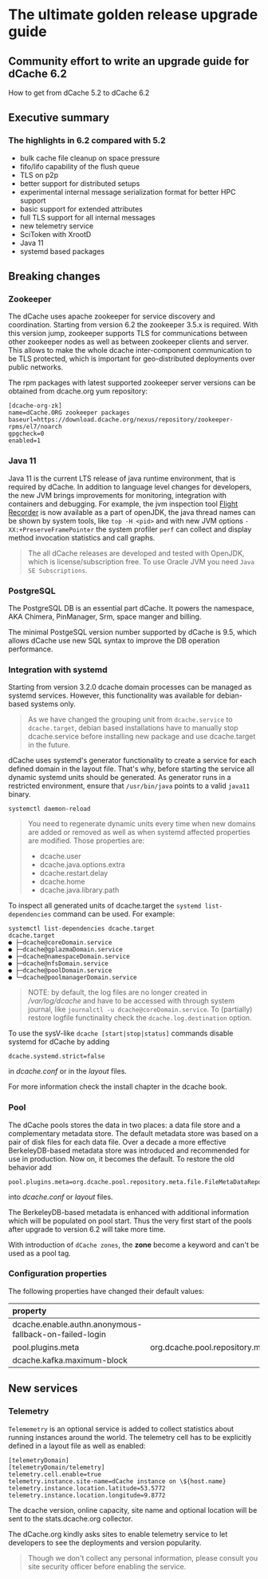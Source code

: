 # The ultimate golden release upgrade guide

## Community effort to write an upgrade guide for dCache 6.2

How to get from dCache 5.2 to dCache 6.2

## Executive summary

### The highlights in 6.2 compared with 5.2

- bulk cache file cleanup on space pressure
- fifo/lifo capability of the flush queue
- TLS on p2p
- better support for distributed setups
- experimental internal message serialization format for better HPC support
- basic support for extended attributes
- full TLS support for all internal messages
- new telemetry service
- SciToken with XrootD
- Java 11
- systemd based packages

## Breaking changes

### Zookeeper

The dCache uses apache zookeeper for service discovery and coordination. Starting from version 6.2 the zookeeper 3.5.x is required. With this version jump, zookeeper supports TLS for communications between other zookeeper nodes as well as between zookeeper clients and server. This allows to make the whole dcache inter-component communication to be TLS protected, which is important for geo-distributed deployments over public networks.

The rpm packages with latest supported zookeeper server versions can be obtained from dcache.org yum repository:

```
[dcache-org-zk]
name=dCache.ORG zookeeper packages
baseurl=https://download.dcache.org/nexus/repository/zookeeper-rpms/el7/noarch
gpgcheck=0
enabled=1
```

### Java 11

Java 11 is the current LTS release of java runtime environment, that is required by dCache. In addition to language level changes for developers, the new JVM brings improvements for monitoring, integration with containers and debugging. For example, the jvm inspection tool [Flight Recorder](https://jdk.java.net/jmc/) is now available as a part of openJDK, the java thread names can be shown by system tools, like `top -H <pid>` and with new JVM options `-XX:+PreserveFramePointer` the system profiler `perf` can collect and display method invocation statistics and call graphs.

>The all dCache releases are developed and tested with OpenJDK, which is license/subscription free. To use Oracle JVM you need `Java SE Subscriptions`.

### PostgreSQL

The PostgreSQL DB is an essential part dCache. It powers the namespace, AKA Chimera, PinManager, Srm, space manger and billing.

The minimal PostgeSQL version number supported by dCache is 9.5, which allows dCache use new SQL syntax to improve the DB operation performance.

### Integration with systemd

Starting from version 3.2.0 dcache domain processes can be managed as systemd services. However, this functionality was available for debian-based systems only.

> As we have changed the grouping unit from `dcache.service` to `dcache.target`, debian based installations have to manually stop dcache.service before installing new package and use dcache.target in the future.

dCache uses systemd's generator functionality to create a service for each defined domain in the layout file. That's why, before starting the service all dynamic systemd units should be generated. As generator runs in a restricted environment, ensure that `/usr/bin/java` points to a valid `java11` binary.

```
systemctl daemon-reload
```

> You need to regenerate dynamic units every time when new domains are added or removed as well as when systemd affected properties are modified. Those properties are:
> - dcache.user
> - dcache.java.options.extra
> - dcache.restart.delay
> - dcache.home
> - dcache.java.library.path

To inspect all generated units of dcache.target the `systemd list-dependencies` command can be used. For example:

```
systemctl list-dependencies dcache.target
dcache.target
● ├─dcache@coreDomain.service
● ├─dcache@gplazmaDomain.service
● ├─dcache@namespaceDomain.service
● ├─dcache@nfsDomain.service
● ├─dcache@poolDomain.service
● └─dcache@poolmanagerDomain.service
```

> NOTE: by default, the log files are no longer created in */var/log/dcache* and have to be accessed with through system journal, like `journalctl -u dcache@coreDomain.service`. To (partially) restore logfile functinality check the `dcache.log.destination` option.

To use the sysV-like `dcache [start|stop|status]` commands disable systemd for dCache by adding

```
dcache.systemd.strict=false
```
in *dcache.conf* or in the *layout* files.

For more information check the install chapter in the dcache book.

### Pool

The dCache pools stores the data in two places: a data file store and a complementary metadata store. The default metadata store was based on a pair of disk files for each data file. Over a decade a more effective BerkeleyDB-based metadata store was introduced and recommended for use in production. Now on, it becomes the default. To restore the old behavior add

```
pool.plugins.meta=org.dcache.pool.repository.meta.file.FileMetaDataRepository
```
into *dcache.conf* or *layout* files.

The BerkeleyDB-based metadata is enhanced with additional information which will be populated on pool start. Thus the very first start of the pools after upgrade to version 6.2 will take more time.

With introduction of `dCache zones`, the **zone** become a keyword and can't be used as a pool tag.

### Configuration properties

The following properties have changed their default values:

| property  | new value |
|:----------|-------:|
dcache.enable.authn.anonymous-fallback-on-failed-login | false
pool.plugins.meta | org.dcache.pool.repository.meta.db.BerkeleyDBMetaDataRepository
dcache.kafka.maximum-block | 60

## New services

### Telemetry

`Telememetry` is an optional service is added to collect statistics about running instances around the world. The telemetry cell has to be explicitly defined in a layout file as well as enabled:

```
[telemetryDomain]
[telemetryDomain/telemetry]
telemetry.cell.enable=true
telemetry.instance.site-name=dCache instance on \${host.name}
telemetry.instance.location.latitude=53.5772
telemetry.instance.location.longitude=9.8772
```

The dcache version, online capacity, site name and optional location will be sent to the stats.dcache.org collector.

The dCache.org kindly asks sites to enable telemetry service to let developers to see the deployments and version popularity.

> Though we don't collect any personal information, please consult you site security officer before enabling the service.
